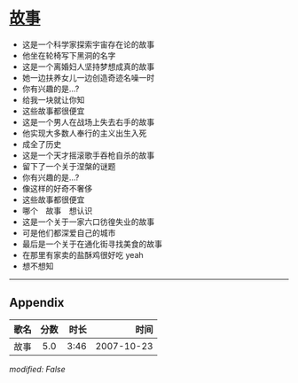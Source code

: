 # [故事](https://music.163.com/song?id=65433)

* 这是一个科学家探索宇宙存在论的故事
* 他坐在轮椅写下黑洞的名字
* 这是一个离婚妇人坚持梦想成真的故事
* 她一边扶养女儿一边创造奇迹名噪一时
* 你有兴趣的是...?
* 给我一块就让你知
* 这些故事都很便宜
* 这是一个男人在战场上失去右手的故事
* 他实现大多数人奉行的主义出生入死
* 成全了历史
* 这是一个天才摇滚歌手吞枪自杀的故事
* 留下了一个关于涅槃的谜题
* 你有兴趣的是...?
* 像这样的好奇不奢侈
* 这些故事都很便宜
* 哪个　故事　想认识
* 这是一个关于一家六口彷徨失业的故事
* 可是他们都深爱自己的城市
* 最后是一个关于在通化街寻找美食的故事
* 在那里有家卖的盐酥鸡很好吃 yeah
* 想不想知


---

## Appendix

|歌名|分数|时长|时间|
|:---|:---:|---:|---:|
|故事|5.0|3:46|2007-10-23

*modified: False*